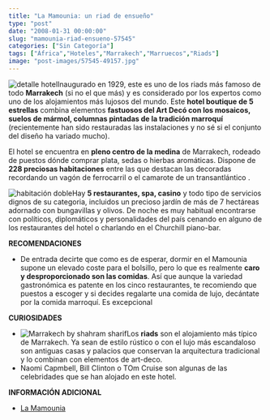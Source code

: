 ```yaml
---
title: "La Mamounia: un riad de ensueño"
type: "post"
date: "2008-01-31 00:00:00"
slug: "mamounia-riad-ensueno-57545"
categories: ["Sin Categoría"]
tags: ["África","Hoteles","Marrakech","Marruecos","Riads"]
image: "post-images/57545-49157.jpg"
---
```


![detalle hotel](post-images/57545-49157.jpg "detalle hotel")Inaugurado en 1929, este es uno de los riads más famoso de todo **Marrakech** (si no el que más) y es considerado por los expertos como uno de los alojamientos más lujosos del mundo. Este **hotel boutique de 5 estrellas** combina elementos **fastuosos del Art Decó con los mosaicos, suelos de mármol, columnas pintadas de la tradición marroquí** (recientemente han sido restauradas las instalaciones y no sé si el conjunto del diseño ha variado mucho).

El hotel se encuentra en **pleno centro de la medina** de Marrakech, rodeado de puestos dónde comprar plata, sedas o hierbas aromáticas. Dispone de **228 preciosas habitaciones** entre las que destacan las decoradas recordando un vagón de ferrocarril o el camarote de un transantlántico .

![habitación doble](post-images/57545-49156.jpg "habitación doble")Hay **5 restaurantes, spa, casino** y todo tipo de servicios dignos de su categoria, incluidos un precioso jardín de más de 7 hectáreas adornado con bungavillas y olivos. De noche es muy habitual encontrarse con políticos, diplomáticos y personalidades del país cenando en alguno de los restaurantes del hotel o charlando en el Churchill piano-bar.

**RECOMENDACIONES**

- De entrada decirte que como es de esperar, dormir en el Mamounia supone un elevado coste para el bolsillo, pero lo que es realmente **caro y desproporcionado son las comidas**. Así que aunque la variedad gastronómica es patente en los cinco restaurantes, te recomiendo que puestos a escoger y si decides regalarte una comida de lujo, decántate por la comida marroquí. Es excepcional

   
**CURIOSIDADES**

- ![Marrakech by shahram sharif](post-images/57545-49158.jpg "Marrakech by shahram sharif")Los **riads** son el alojamiento más típico de Marrakech. Ya sean de estilo rústico o con el lujo más escandaloso son antiguas casas y palacios que conservan la arquitectura tradicional y lo combinan con elementos de art-deco.
- Naomi Capmbell, Bill Clinton o TOm Cruise son algunas de las celebridades que se han alojado en este hotel.

**INFORMACIÓN ADICIONAL**

- [La Mamounia](http://www.mamounia.com/eng/index.php)